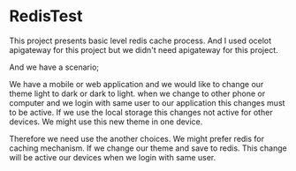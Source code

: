 # RedisTest
This project presents basic level redis cache process.
And I used ocelot apigateway for this project but we didn't need apigateway for this project. 

And we have a scenario;

We have a mobile or web application and we would like to change our theme light to dark or dark to light. when we change to other phone or computer and we login with same user to our application  this changes must to be active. If we use the local storage this changes not active for other devices. We might use this new theme in one device.

Therefore we need use the another choices. We might prefer redis for caching mechanism.
If we change our theme and save to redis. This change will be active our devices when we login with same user.
